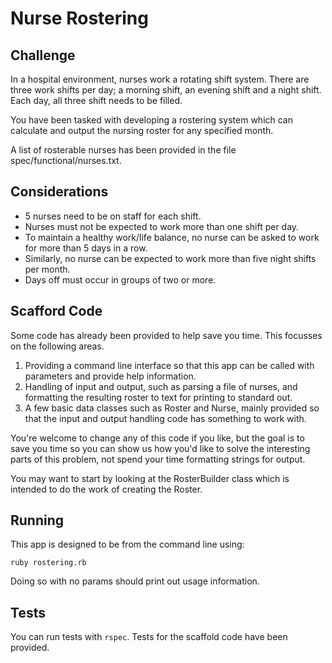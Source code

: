 # Nurse Rostering

## Challenge

In a hospital environment, nurses work a rotating shift system. There are three work shifts per day; a morning shift, an evening shift and a night shift. Each day, all three shift needs to be filled.

You have been tasked with developing a rostering system which can calculate and output the nursing roster for any specified month.

A list of rosterable nurses has been provided in the file spec/functional/nurses.txt.

## Considerations

- 5 nurses need to be on staff for each shift.
- Nurses must not be expected to work more than one shift per day.
- To maintain a healthy work/life balance, no nurse can be asked to work for more than 5 days in a row.
- Similarly, no nurse can be expected to work more than five night shifts per month.
- Days off must occur in groups of two or more.

## Scafford Code

Some code has already been provided to help save you time. This focusses on the following areas.

1. Providing a command line interface so that this app can be called with parameters and provide help information.
2. Handling of input and output, such as parsing a file of nurses, and formatting the resulting roster to text for printing to standard out.
3. A few basic data classes such as Roster and Nurse, mainly provided so that the input and output handling code has something to work with.

You're welcome to change any of this code if you like, but the goal is to save you time so you can show us how you'd like to solve the interesting parts of this problem, not spend your time formatting strings for output.

You may want to start by looking at the RosterBuilder class which is intended to do the work of creating the Roster.

## Running

This app is designed to be from the command line using:

```
ruby rostering.rb
```

Doing so with no params should print out usage information.

## Tests

You can run tests with `rspec`. Tests for the scaffold code have been provided.
